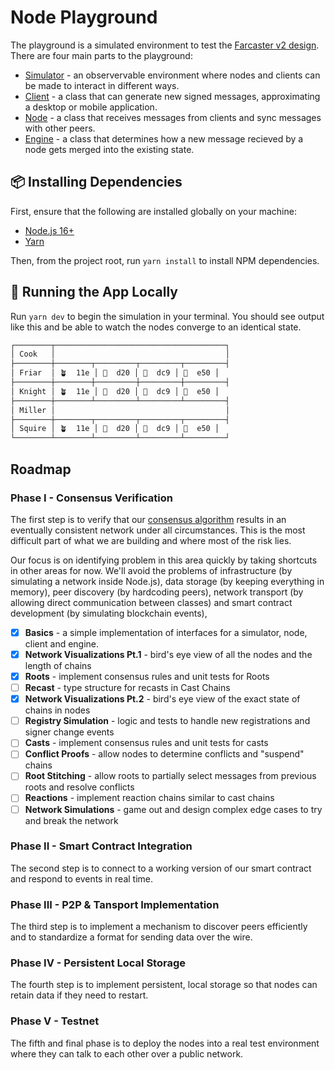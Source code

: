 # Node Playground

The playground is a simulated environment to test the [Farcaster v2 design](https://www.notion.so/farcasterxyz/v2-Design-1e3c5c77311744179ca0d570341feb62). There are four main parts to the playground:

- [Simulator](src/simulation.ts) - an observervable environment where nodes and clients can be made to interact in different ways.
- [Client](src/client.ts) - a class that can generate new signed messages, approximating a desktop or mobile application.
- [Node](src/node.ts) - a class that receives messages from clients and sync messages with other peers.
- [Engine](src/engine.ts) - a class that determines how a new message recieved by a node gets merged into the existing state.

## :package: Installing Dependencies

First, ensure that the following are installed globally on your machine:

- [Node.js 16+](https://github.com/nvm-sh/nvm)
- [Yarn](https://classic.yarnpkg.com/lang/en/docs/install)

Then, from the project root, run `yarn install` to install NPM dependencies.

## :racehorse: Running the App Locally

Run `yarn dev` to begin the simulation in your terminal. You should see output like this and be able to watch the nodes converge to an identical state.

```bash
┌────────┬──────────────────────────────────────┐
│ Cook   │                                      │
├────────┼────────┬─────────┬─────────┬─────────┤
│ Friar  │ 🪴  11e │ 📢  d20 │ 📢  dc9 │ 📢  e50 │
├────────┼────────┼─────────┼─────────┼─────────┤
│ Knight │ 🪴  11e │ 📢  d20 │ 📢  dc9 │ 📢  e50 │
├────────┼────────┴─────────┴─────────┴─────────┤
│ Miller │                                      │
├────────┼────────┬─────────┬─────────┬─────────┤
│ Squire │ 🪴  11e │ 📢  d20 │ 📢  dc9 │ 📢  e50 │
└────────┴────────┴─────────┴─────────┴─────────┘
```

## Roadmap

### Phase I - Consensus Verification

The first step is to verify that our [consensus algorithm](https://farcasterxyz.notion.site/Node-Deep-Dive-1777791522ba481a94b9db7b9b27226a) results in an eventually consistent network under all circumstances. This is the most difficult part of what we are building and where most of the risk lies.

Our focus is on identifying problem in this area quickly by taking shortcuts in other areas for now. We'll avoid the problems of infrastructure (by simulating a network inside Node.js), data storage (by keeping everything in memory), peer discovery (by hardcoding peers), network transport (by allowing direct communication between classes) and smart contract development (by simulating blockchain events),

- [x] **Basics** - a simple implementation of interfaces for a simulator, node, client and engine.
- [x] **Network Visualizations Pt.1** - bird's eye view of all the nodes and the length of chains
- [x] **Roots** - implement consensus rules and unit tests for Roots
- [ ] **Recast** - type structure for recasts in Cast Chains
- [x] **Network Visualizations Pt.2** - bird's eye view of the exact state of chains in nodes
- [ ] **Registry Simulation** - logic and tests to handle new registrations and signer change events
- [ ] **Casts** - implement consensus rules and unit tests for casts
- [ ] **Conflict Proofs** - allow nodes to determine conflicts and "suspend" chains
- [ ] **Root Stitching** - allow roots to partially select messages from previous roots and resolve conflicts
- [ ] **Reactions** - implement reaction chains similar to cast chains
- [ ] **Network Simulations** - game out and design complex edge cases to try and break the network

### Phase II - Smart Contract Integration

The second step is to connect to a working version of our smart contract and respond to events in real time.

### Phase III - P2P & Tansport Implementation

The third step is to implement a mechanism to discover peers efficiently and to standardize a format for sending data over the wire.

### Phase IV - Persistent Local Storage

The fourth step is to implement persistent, local storage so that nodes can retain data if they need to restart.

### Phase V - Testnet

The fifth and final phase is to deploy the nodes into a real test environment where they can talk to each other over a public network.
